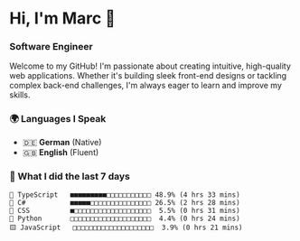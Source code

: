 # Hi, I'm Marc 👋 
### Software Engineer

Welcome to my GitHub! I'm passionate about creating intuitive, high-quality web applications. Whether it's building sleek front-end designs or tackling complex back-end challenges, I'm always eager to learn and improve my skills.  

### 🌍 Languages I Speak  
- 🇩🇪 **German** (Native)  
- 🇬🇧 **English** (Fluent)

### 🤯 What I did the last 7 days

```
🔷 TypeScript   ■■■■■■■■■□□□□□□□□□□□ 48.9% (4 hrs 33 mins)
🔷 C#           ■■■■■□□□□□□□□□□□□□□□ 26.5% (2 hrs 28 mins)
🎨 CSS          ■□□□□□□□□□□□□□□□□□□□  5.5% (0 hrs 31 mins)
🐍 Python       □□□□□□□□□□□□□□□□□□□□  4.4% (0 hrs 24 mins)
🟨 JavaScript   □□□□□□□□□□□□□□□□□□□□  3.9% (0 hrs 21 mins)
```